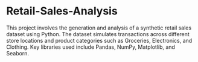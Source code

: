 # Retail-Sales-Analysis
This project involves the generation and analysis of a synthetic retail sales dataset using Python. The dataset simulates transactions across different store locations and product categories such as Groceries, Electronics, and Clothing. Key libraries used include Pandas, NumPy, Matplotlib, and Seaborn.

